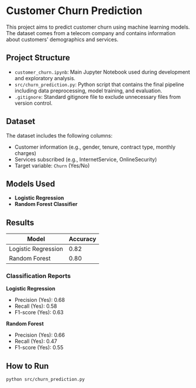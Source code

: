 # Customer Churn Prediction

This project aims to predict customer churn using machine learning models. The dataset comes from a telecom company and contains information about customers' demographics and services.

## Project Structure

- `customer_churn.ipynb`: Main Jupyter Notebook used during development and exploratory analysis.
- `src/churn_prediction.py`: Python script that contains the final pipeline including data preprocessing, model training, and evaluation.
- `.gitignore`: Standard gitignore file to exclude unnecessary files from version control.

## Dataset

The dataset includes the following columns:
- Customer information (e.g., gender, tenure, contract type, monthly charges)
- Services subscribed (e.g., InternetService, OnlineSecurity)
- Target variable: `Churn` (Yes/No)

## Models Used

- **Logistic Regression**
- **Random Forest Classifier**

## Results

| Model               | Accuracy |
|--------------------|----------|
| Logistic Regression| 0.82     |
| Random Forest      | 0.80     |

### Classification Reports

**Logistic Regression**
- Precision (Yes): 0.68
- Recall (Yes): 0.58
- F1-score (Yes): 0.63

**Random Forest**
- Precision (Yes): 0.66
- Recall (Yes): 0.47
- F1-score (Yes): 0.55

## How to Run

```bash
python src/churn_prediction.py
